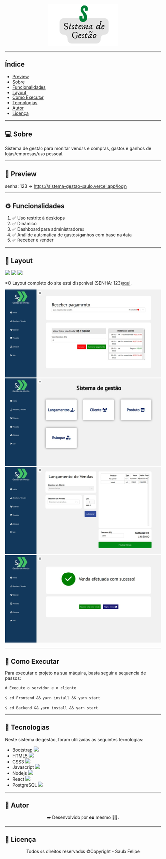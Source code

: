 <a href="https://sistema-gestao-frontend-xi.vercel.app/login">
    <p align="center">
        <img src="logo.png" width=45%>
    </p>
</a>
    
------------------------------------
## Índice

* [Preview](#preview)
* [Sobre](#sobre)
* [Funcionalidades](#funcionalidades)
* [Layout](#layout)
* [Como Executar](#como-executar)
* [Tecnologias](#tecnologias)
* [Autor](#autor)
* [Licença](#licenca)

------------------------------------

## 💻 Sobre <a id="sobre"></a>
Sistema de gestão para monitar vendas e compras, gastos e ganhos de lojas/empresas/uso pessoal.
<br>

------------------------------------

## 🚀 Preview <a id="preview"></a>

senha: 123
-> https://sistema-gestao-saulo.vercel.app/login

------------------------------------

## ⚙️ Funcionalidades <a id="funcionalidades"></a>
1. ✅ Uso restrito à desktops
2. ✅ Dinâmico
3. ✅ Dashboard para administradores
4. ✅ Análide automatica de gastos/ganhos com base na data
5. ✅ Receber e vender

------------------------------------

## 🎨 Layout <a id="layout"></a>

<a href="https://sistema-gestao-saulo.vercel.app/login"><img src="https://img.shields.io/badge/Site-Sistema de Gestão-blue"/></a>
<img src="https://img.shields.io/badge/Backend-NodeJs-green">
<img src="https://img.shields.io/badge/Frontend-ReactJS-green">
<p>*O Layout completo do site está disponível (SENHA: 123)<a href="https://sistema-gestao-saulo.vercel.app/login">aqui</a>.</p>

<img src="screen01.jpeg">
<img src="screen02.jpeg">
<img src="screen03.jpeg">
<img src="screen04.jpeg">


------------------------------------

## 🧩 Como Executar <a id="como-executar"></a>

Para executar o projeto na sua máquina, basta seguir a sequencia de passos:

```
# Execute o servidor e o cliente

$ cd Frontend && yarn install && yarn start

$ cd Backend && yarn install && yarn start

```

------------------------------------

## 🤖 Tecnologias <a id="tecnologias"></a>

Neste sistema de gestão, foram utilizadas as seguintes tecnologias: 

* Bootstrap <img src="https://cdn.jsdelivr.net/gh/devicons/devicon/icons/bootstrap/bootstrap-original.svg" width="20px" />
* HTML5 <img src="https://cdn.jsdelivr.net/gh/devicons/devicon/icons/html5/html5-original-wordmark.svg" width="20px"/> 
* CSS3 <img src="https://cdn.jsdelivr.net/gh/devicons/devicon/icons/css3/css3-original.svg" width="20px"/>
* Javascript <img src="https://cdn.jsdelivr.net/gh/devicons/devicon/icons/javascript/javascript-original.svg" width="20px"/>
* Nodejs <img src="https://cdn.jsdelivr.net/gh/devicons/devicon/icons/nodejs/nodejs-original.svg" width="20px"/>
* React <img src="https://cdn.jsdelivr.net/gh/devicons/devicon/icons/react/react-original.svg" width="20px"/>
* PostgreSQL <img src="https://cdn.jsdelivr.net/gh/devicons/devicon/icons/postgresql/postgresql-original.svg" width="20px"/>

------------------------------------

## 👨 Autor <a id="autor"></a>

<p align="center">➡️ Desenvolvido por <strong>eu</strong> mesmo 🧑‍💻.</p>

------------------------------------

## 📜 Licença <a id="licenca"></a>

<p align="center">Todos os direitos reservados ©Copyright - Saulo Felipe</p>

